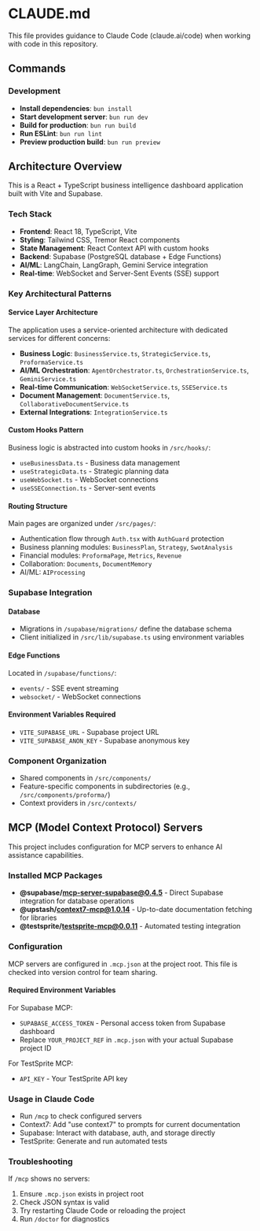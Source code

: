 # CLAUDE.md

This file provides guidance to Claude Code (claude.ai/code) when working with code in this repository.

## Commands

### Development
- **Install dependencies**: `bun install`
- **Start development server**: `bun run dev`
- **Build for production**: `bun run build`
- **Run ESLint**: `bun run lint`
- **Preview production build**: `bun run preview`

## Architecture Overview

This is a React + TypeScript business intelligence dashboard application built with Vite and Supabase.

### Tech Stack
- **Frontend**: React 18, TypeScript, Vite
- **Styling**: Tailwind CSS, Tremor React components
- **State Management**: React Context API with custom hooks
- **Backend**: Supabase (PostgreSQL database + Edge Functions)
- **AI/ML**: LangChain, LangGraph, Gemini Service integration
- **Real-time**: WebSocket and Server-Sent Events (SSE) support

### Key Architectural Patterns

#### Service Layer Architecture
The application uses a service-oriented architecture with dedicated services for different concerns:
- **Business Logic**: `BusinessService.ts`, `StrategicService.ts`, `ProformaService.ts`
- **AI/ML Orchestration**: `AgentOrchestrator.ts`, `OrchestrationService.ts`, `GeminiService.ts`
- **Real-time Communication**: `WebSocketService.ts`, `SSEService.ts`
- **Document Management**: `DocumentService.ts`, `CollaborativeDocumentService.ts`
- **External Integrations**: `IntegrationService.ts`

#### Custom Hooks Pattern
Business logic is abstracted into custom hooks in `/src/hooks/`:
- `useBusinessData.ts` - Business data management
- `useStrategicData.ts` - Strategic planning data
- `useWebSocket.ts` - WebSocket connections
- `useSSEConnection.ts` - Server-sent events

#### Routing Structure
Main pages are organized under `/src/pages/`:
- Authentication flow through `Auth.tsx` with `AuthGuard` protection
- Business planning modules: `BusinessPlan`, `Strategy`, `SwotAnalysis`
- Financial modules: `ProformaPage`, `Metrics`, `Revenue`
- Collaboration: `Documents`, `DocumentMemory`
- AI/ML: `AIProcessing`

### Supabase Integration

#### Database
- Migrations in `/supabase/migrations/` define the database schema
- Client initialized in `/src/lib/supabase.ts` using environment variables

#### Edge Functions
Located in `/supabase/functions/`:
- `events/` - SSE event streaming
- `websocket/` - WebSocket connections

#### Environment Variables Required
- `VITE_SUPABASE_URL` - Supabase project URL
- `VITE_SUPABASE_ANON_KEY` - Supabase anonymous key

### Component Organization
- Shared components in `/src/components/`
- Feature-specific components in subdirectories (e.g., `/src/components/proforma/`)
- Context providers in `/src/contexts/`

## MCP (Model Context Protocol) Servers

This project includes configuration for MCP servers to enhance AI assistance capabilities.

### Installed MCP Packages
- **@supabase/mcp-server-supabase@0.4.5** - Direct Supabase integration for database operations
- **@upstash/context7-mcp@1.0.14** - Up-to-date documentation fetching for libraries
- **@testsprite/testsprite-mcp@0.0.11** - Automated testing integration

### Configuration
MCP servers are configured in `.mcp.json` at the project root. This file is checked into version control for team sharing.

#### Required Environment Variables
For Supabase MCP:
- `SUPABASE_ACCESS_TOKEN` - Personal access token from Supabase dashboard
- Replace `YOUR_PROJECT_REF` in `.mcp.json` with your actual Supabase project ID

For TestSprite MCP:
- `API_KEY` - Your TestSprite API key

### Usage in Claude Code
- Run `/mcp` to check configured servers
- Context7: Add "use context7" to prompts for current documentation
- Supabase: Interact with database, auth, and storage directly
- TestSprite: Generate and run automated tests

### Troubleshooting
If `/mcp` shows no servers:
1. Ensure `.mcp.json` exists in project root
2. Check JSON syntax is valid
3. Try restarting Claude Code or reloading the project
4. Run `/doctor` for diagnostics